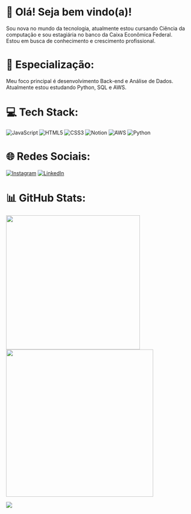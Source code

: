 # 👋 Olá! Seja bem vindo(a)!

Sou nova no mundo da tecnologia, atualmente estou cursando Ciência da computação e sou estagiária no banco da Caixa Econômica Federal. </br>
Estou em busca de conhecimento e crescimento profissional. 



# 🚀 Especialização:

Meu foco principal é desenvolvimento Back-end e Análise de Dados. Atualmente estou estudando Python, SQL e AWS. </br> 


# 💻 Tech Stack:
![JavaScript](https://img.shields.io/badge/javascript-%23323330.svg?style=for-the-badge&logo=javascript&logoColor=%23F7DF1E) ![HTML5](https://img.shields.io/badge/html5-%23E34F26.svg?style=for-the-badge&logo=html5&logoColor=white) ![CSS3](https://img.shields.io/badge/css3-%231572B6.svg?style=for-the-badge&logo=css3&logoColor=white) ![Notion](https://img.shields.io/badge/Notion-%23000000.svg?style=for-the-badge&logo=notion&logoColor=white) ![AWS](https://img.shields.io/badge/AWS-%23FF9900.svg?style=for-the-badge&logo=amazon-aws&logoColor=white) ![Python](https://img.shields.io/badge/python-3670A0?style=for-the-badge&logo=python&logoColor=ffdd54)
# 🌐 Redes Sociais:
[![Instagram](https://img.shields.io/badge/Instagram-%23E4405F.svg?logo=Instagram&logoColor=white)](https://www.instagram.com/lupina.gap/) [![LinkedIn](https://img.shields.io/badge/LinkedIn-%230077B5.svg?logo=linkedin&logoColor=white)](https://www.linkedin.com/in/jaquelinecristinerosa/) 

# 📊 GitHub Stats:
<img src="https://github-readme-stats-wheat-two-53.vercel.app/api?username=jaquelinecristinerosa&theme=dracula&hide_border=false&include_all_commits=false&count_private=false"  width="364px" />                    <img src="https://github-readme-streak-stats.herokuapp.com/?user=jaquelinecristinerosa&theme=dracula&hide_border=false"  width="400px" />



![](https://github-readme-stats-wheat-two-53.vercel.app/api/top-langs/?username=jaquelinecristinerosa&theme=dracula&hide_border=false&include_all_commits=false&count_private=false&layout=compact)
